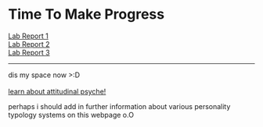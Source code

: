 # Time To Make Progress
[Lab Report 1](lab-report-1-week-2.html)<br/>
[Lab Report 2](lab-report-2-week-4.html)<br/>
[Lab Report 3](lab-report-3-week-6.html)<br/>

---
dis my space now >:D <br/>
<br/>
[learn about attitudinal psyche!](https://starnaphie.github.io/cse15l-lab-reports/page-1.html) 

perhaps i should add in further information about various personality typology systems on this webpage o.O